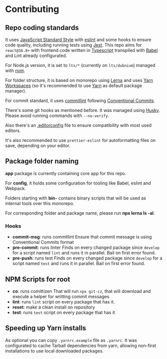 # Contributing

## Repo coding standards

It uses [JavaScript Standard Style](https://standardjs.com/) with [eslint](https://eslint.org/) and some hooks to ensure code quality, including running tests using [Jest](https://jestjs.io/). This repo aims for `react@16.8+` with frontend code written in [Typescript](https://www.typescriptlang.org/) transpiled with [Babel](https://babeljs.io/) and Lint already configurated.

For Node.js version, it is set to `lts/*` (currently on `lts/dubnium`) managed with [nvm](https://github.com/creationix/nvm).

For folder structure, it is based on monorepo using [Lerna](https://lernajs.io/) and uses [Yarn Workspaces](https://yarnpkg.com/lang/en/docs/workspaces/) (so it's recommended to use [Yarn](https://yarnpkg.com/) as default package manager).

For commit standard, it uses [commitlint](https://marionebl.github.io/commitlint/) following [Conventional Commits](https://www.conventionalcommits.org/).

There's some git hooks as mentioned before. It was managed using [Husky](https://github.com/typicode/husky). Please avoid running commands with `--no-verify`.

Also there's an [.editorconfig](https://editorconfig.org/) file to ensure compatibility with most used editors.

It's also recommended to use `prettier-eslint` for autoformatting files on save, depending on your editor.

## Package folder naming

**app** package is currently containing core app for this repo.

For **config**, it holds some configuration for tooling like Babel, eslint and Webpack.

Folders starting with **bin-** contains binary scripts that will be used as internal tools over this monorepo.

For corresponding folder and package name, please run **npx lerna ls -al**.

### Hooks

- **commit-msg**: runs commitlint
  Ensure that commit message is using Conventional Commits format
- **pre-commit**: runs linter
  Finds on every changed package since `develop` for a script named `lint` and runs it in parallel. Bail on first error found.
- **pre-push**: runs test
  Finds on every changed package since `develop` for a script named `test` and runs it in parallel. Bail on first error found.

## NPM Scripts for root

- **co**: runs comittizen
  That will run `npx git-cz`, that will download and execute a helper for writting commit messages
- **lint**: runs `lint` script on every package that has it.
- **reset**: make a clean install on repository
- **test**: runs `test` script on every package that has it

## Speeding up Yarn installs

As optional you can copy `.yarnrc.example` file as `.yarnrc`. It was configurated to cache Tarball dependencies from yarn, allowing non-first installations to use local downloaded packages.
